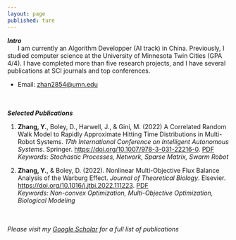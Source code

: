 ```yaml
---
layout: page
published: ture
---
```

***Intro***  
&nbsp;&nbsp;&nbsp;&nbsp;&nbsp;&nbsp;I am currently an Algorithm Developper (AI track) in China. Previously, I studied computer science at the University of Minnesota Twin Cities (GPA 4/4). I have completed more than five research projects, and I have several publications at SCI journals and top conferences. 

- Email: <zhan2854@umn.edu>
&nbsp;&nbsp;&nbsp;&nbsp;&nbsp;&nbsp;&nbsp;&nbsp;&nbsp;&nbsp;&nbsp;&nbsp;&nbsp;&nbsp;&nbsp;&nbsp;&nbsp;&nbsp;&nbsp;&nbsp;&nbsp;&nbsp;&nbsp;&nbsp;&nbsp;&nbsp;&nbsp;&nbsp;&nbsp;&nbsp;&nbsp;&nbsp;&nbsp;&nbsp;&nbsp;&nbsp;&nbsp;&nbsp;&nbsp;&nbsp;&nbsp;&nbsp;&nbsp;&nbsp;&nbsp;&nbsp;&nbsp;&nbsp;&nbsp;&nbsp;&nbsp;&nbsp;&nbsp;&nbsp;&nbsp;&nbsp;&nbsp;&nbsp;&nbsp;&nbsp;&nbsp;&nbsp;&nbsp;&nbsp;&nbsp;&nbsp;&nbsp;&nbsp;&nbsp;&nbsp;&nbsp;&nbsp;&nbsp;&nbsp;&nbsp;&nbsp;&nbsp;&nbsp;&nbsp;&nbsp;&nbsp;&nbsp;&nbsp;&nbsp;&nbsp;&nbsp;&nbsp;&nbsp;&nbsp;&nbsp;&nbsp;&nbsp;&nbsp;&nbsp;&nbsp;&nbsp;&nbsp;&nbsp;&nbsp;&nbsp;&nbsp;&nbsp;&nbsp;&nbsp;&nbsp;&nbsp;&nbsp;&nbsp;&nbsp;&nbsp;&nbsp;&nbsp;&nbsp;&nbsp;&nbsp;&nbsp;&nbsp;&nbsp;&nbsp;&nbsp;&nbsp;&nbsp;&nbsp;&nbsp;&nbsp;&nbsp;&nbsp;&nbsp;&nbsp;&nbsp;&nbsp;&nbsp;&nbsp;&nbsp;&nbsp;&nbsp;&nbsp;&nbsp;&nbsp;


***Selected Publications***
1. **Zhang, Y.**, Boley, D., Harwell, J., & Gini, M. (2022) A Correlated Random Walk Model to Rapidly Approximate Hitting Time Distributions in Multi-Robot Systems. *17th International Conference on Intelligent Autonomous Systems*. Springer. https://doi.org/10.1007/978-3-031-22216-0. [PDF](https://yizhan2854.github.io/swarmrobot.pdf)  
*Keywords: Stochastic Processes, Network, Sparse Matrix, Swarm Robot*

2. **Zhang, Y.**, & Boley, D. (2022). Nonlinear Multi-Objective Flux Balance Analysis of the Warburg Effect. *Journal of Theoretical Biology*. Elsevier. https://doi.org/10.1016/j.jtbi.2022.111223. [PDF](https://yizhan2854.github.io/biooptimization.pdf)  
*Keywords: Non-convex Optimization, Multi-Objective Optimization, Biological Modeling*
&nbsp;&nbsp;&nbsp;&nbsp;&nbsp;&nbsp;&nbsp;&nbsp;&nbsp;&nbsp;&nbsp;&nbsp;&nbsp;&nbsp;&nbsp;&nbsp;&nbsp;&nbsp;&nbsp;&nbsp;&nbsp;&nbsp;&nbsp;&nbsp;&nbsp;&nbsp;&nbsp;&nbsp;&nbsp;&nbsp;&nbsp;&nbsp;&nbsp;&nbsp;&nbsp;&nbsp;&nbsp;&nbsp;&nbsp;&nbsp;&nbsp;&nbsp;&nbsp;&nbsp;&nbsp;&nbsp;&nbsp;&nbsp;&nbsp;&nbsp;&nbsp;&nbsp;&nbsp;&nbsp;&nbsp;&nbsp;&nbsp;&nbsp;&nbsp;&nbsp;&nbsp;&nbsp;&nbsp;&nbsp;&nbsp;&nbsp;&nbsp;&nbsp;&nbsp;&nbsp;&nbsp;&nbsp;&nbsp;&nbsp;&nbsp;&nbsp;&nbsp;&nbsp;&nbsp;&nbsp;&nbsp;&nbsp;&nbsp;&nbsp;&nbsp;&nbsp;&nbsp;&nbsp;&nbsp;&nbsp;&nbsp;&nbsp;&nbsp;&nbsp;&nbsp;&nbsp;&nbsp;&nbsp;&nbsp;&nbsp;&nbsp;&nbsp;&nbsp;&nbsp;&nbsp;&nbsp;&nbsp;&nbsp;&nbsp;&nbsp;&nbsp;&nbsp;&nbsp;&nbsp;&nbsp;&nbsp;&nbsp;&nbsp;&nbsp;&nbsp;&nbsp;&nbsp;&nbsp;&nbsp;&nbsp;&nbsp;&nbsp;&nbsp;&nbsp;&nbsp;&nbsp;&nbsp;&nbsp;&nbsp;&nbsp;&nbsp;&nbsp;&nbsp;&nbsp;

*Please visit my [Google Scholar](https://scholar.google.com/citations?user=bl2VyuYAAAAJ&hl=en) for a full list of publications*










